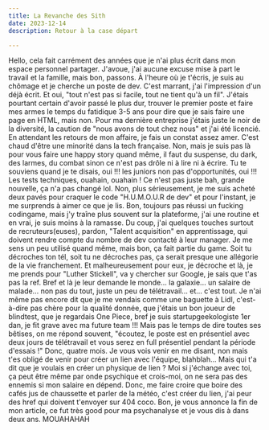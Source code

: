 ```yaml
---
title: La Revanche des Sith
date: 2023-12-14
description: Retour à la case départ

---
```


Hello, cela fait carrément des années que je n'ai plus écrit dans mon espace personnel partager. J'avoue, j'ai aucune excuse mise à part le travail et la famille, mais bon, passons. À l'heure où je t'écris, je suis au chômage et je cherche un poste de dev. C'est marrant, j'ai l'impression d'un déjà écrit. Et oui, "tout n'est pas si facile, tout ne tient qu'à un fil". J'étais pourtant certain d'avoir passé le plus dur, trouver le premier poste et faire mes armes le temps du fatidique 3-5 ans pour dire que je sais faire une page en HTML, mais non. Pour ma dernière entreprise j'étais juste le noir de la diversité, la caution de "nous avons de tout chez nous" et j'ai été licencié. En attendant les retours de mon affaire, je fais un constat assez amer. C'est chaud d'être une minorité dans la tech française. Non, mais je suis pas là pour vous faire une happy story quand même, il faut du suspense, du dark, des larmes, du combat sinon ce n'est pas drôle ni à lire ni à écrire. Tu te souviens quand je te disais, oui !!! les juniors non pas d'opportunités,  oui !!! Les tests techniques, ouahain, ouahain ! Ce n'est pas juste bah, grande nouvelle, ça n'a pas changé lol. Non, plus sérieusement, je me suis acheté deux pavés pour craquer le code "H.U.M.O.U.R de dev" et pour l'instant, je me surprends à aimer ce que je lis. Bon, toujours pas réussi un fucking codingame, mais j'y traîne plus souvent sur la plateforme, j'ai une routine et en vrai, je suis moins à la ramasse. Du coup, j'ai quelques touches surtout de recruteurs(euses), pardon, "Talent acquisition" en apprentissage, qui doivent rendre compte du nombre de dev contacté à leur manager. Je me sens un peu utilisé quand même, mais bon, ça fait partie du game. Soit tu décroches ton tél, soit tu ne décroches pas, ça serait presque une allégorie de la vie franchement. Et malheureusement pour eux, je décroche et là, je me prends pour "Luther Stickell", va y chercher sur Google, je sais que t'as pas la ref. Bref et là je leur demande le monde... la galaxie... un salaire de malade... non pas du tout, juste un peu de télétravail... et... c'est tout. Je n'ai même pas encore dit que je me vendais comme une baguette à Lidl, c'est-à-dire pas chère pour la qualité donnée, que j'étais un bon joueur de blindtest, que je regardais One Piece, bref je suis startupgeekologiste 1er dan, je fit grave avec ma future team !!! Mais pas le temps de dire toutes ses bêtises, on me répond souvent, "écoutez, le poste est en présentiel avec deux jours de télétravail et vous serez en full présentiel pendant la période d'essais !" Donc, quatre mois. Je vous vois venir en me disant, non mais t'es obligé de venir pour créer un lien avec l'équipe, blahblah... Mais qui t'a dit que je voulais en créer un physique de lien ? Moi si j'échange avec toi, ça peut être même par onde psychique et crois-moi, on ne sera pas des ennemis si mon salaire en dépend. Donc, me faire croire que boire des cafés jus de chaussette et parler de la météo, c'est créer du lien, j'ai peur des href qui doivent t'envoyer sur 404 coco. Bon, je vous annonce la fin de mon article, ce fut très good pour ma psychanalyse et je vous dis à dans deux ans. MOUAHAHAH